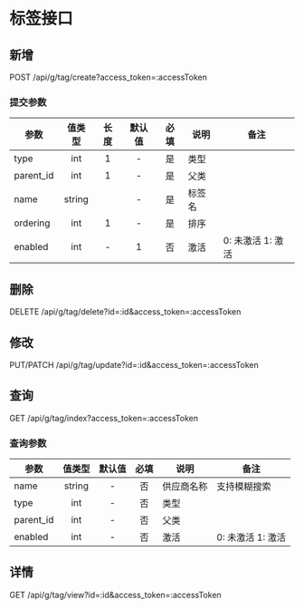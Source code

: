 标签接口
=======

## 新增
POST /api/g/tag/create?access_token=:accessToken

### <span id="params">提交参数</span>
| 参数 | 值类型 | 长度 | 默认值 | 必填 | 说明 | 备注 |
| --- | :---: | :---: | :---: | :---: | --- | --- |
| type | int | 1 | - | 是 | 类型 | |
| parent_id | int | 1 | - | 是 | 父类 | |
| name | string |  | - | 是 | 标签名 | |
| ordering | int | 1 | - | 是 | 排序 | |
| enabled | int | - | 1 | 否 | 激活 | 0: 未激活 1: 激活 |

## 删除
DELETE /api/g/tag/delete?id=:id&access_token=:accessToken

## 修改
PUT/PATCH /api/g/tag/update?id=:id&access_token=:accessToken

## 查询
GET /api/g/tag/index?access_token=:accessToken

### 查询参数
| 参数 | 值类型 | 默认值 | 必填 | 说明 | 备注 |
| --- | :---: | :---: | :---: | --- | --- |
| name | string | - | 否 | 供应商名称 | 支持模糊搜索 |
| type | int | - | 否 | 类型 |  |
| parent_id | int | - | 否 | 父类 |  |
| enabled | int | - | 否 | 激活 | 0: 未激活 1: 激活 |

## 详情
GET /api/g/tag/view?id=:id&access_token=:accessToken